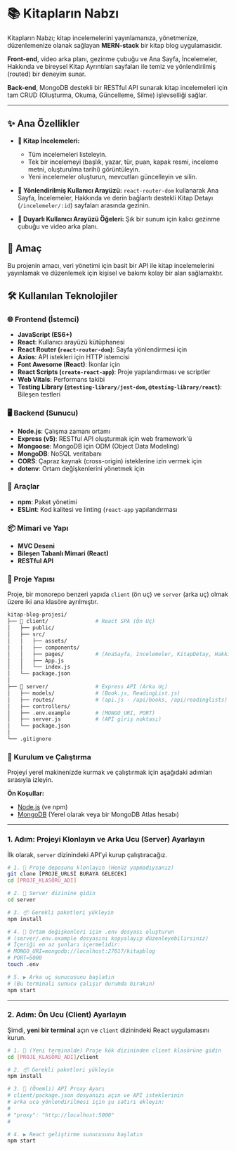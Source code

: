 # 📚 Kitapların Nabzı

Kitapların Nabzı; kitap incelemelerini yayınlamanıza, yönetmenize, düzenlemenize olanak sağlayan **MERN-stack** bir kitap blog uygulamasıdır.

**Front-end**, video arka planı, gezinme çubuğu ve Ana Sayfa, İncelemeler, Hakkında ve bireysel Kitap Ayrıntıları sayfaları ile temiz ve yönlendirilmiş (routed) bir deneyim sunar.

**Back-end**, MongoDB destekli bir RESTful API sunarak kitap incelemeleri için tam CRUD (Oluşturma, Okuma, Güncelleme, Silme) işlevselliği sağlar.

---

## ✨ Ana Özellikler

* **📝 Kitap İncelemeleri:**
    * Tüm incelemeleri listeleyin.
    * Tek bir incelemeyi (başlık, yazar, tür, puan, kapak resmi, inceleme metni, oluşturulma tarihi) görüntüleyin.
    * Yeni incelemeler oluşturun, mevcutları güncelleyin ve silin.
      
* **🧭 Yönlendirilmiş Kullanıcı Arayüzü:** `react-router-dom` kullanarak Ana Sayfa, İncelemeler, Hakkında ve derin bağlantı destekli Kitap Detayı (`/incelemeler/:id`) sayfaları arasında gezinin.
  
* **📱 Duyarlı Kullanıcı Arayüzü Öğeleri:** Şık bir sunum için kalıcı gezinme çubuğu ve video arka planı.

## 🚀 Amaç

Bu projenin amacı, veri yönetimi için basit bir API ile kitap incelemelerini yayınlamak ve düzenlemek için kişisel ve bakımı kolay bir alan sağlamaktır.

## 🛠️ Kullanılan Teknolojiler

### 🌐 Frontend (İstemci)

* **JavaScript (ES6+)**
* **React**: Kullanıcı arayüzü kütüphanesi
* **React Router (`react-router-dom`)**: Sayfa yönlendirmesi için
* **Axios**: API istekleri için HTTP istemcisi
* **Font Awesome (React)**: İkonlar için
* **React Scripts (`create-react-app`)**: Proje yapılandırması ve scriptler
* **Web Vitals**: Performans takibi
* **Testing Library (`@testing-library/jest-dom`, `@testing-library/react`)**: Bileşen testleri

### 🖥️ Backend (Sunucu)

* **Node.js**: Çalışma zamanı ortamı
* **Express (v5)**: RESTful API oluşturmak için web framework'ü
* **Mongoose**: MongoDB için ODM (Object Data Modeling)
* **MongoDB**: NoSQL veritabanı
* **CORS**: Çapraz kaynak (cross-origin) isteklerine izin vermek için
* **dotenv**: Ortam değişkenlerini yönetmek için

### 🔧 Araçlar

* **npm**: Paket yönetimi
* **ESLint**: Kod kalitesi ve linting (`react-app` yapılandırması

### 📦 Mimari ve Yapı
- **MVC Deseni**
- **Bileşen Tabanlı Mimari (React)**
- **RESTful API**

### 📁 Proje Yapısı

Proje, bir monorepo benzeri yapıda `client` (ön uç) ve `server` (arka uç) olmak üzere iki ana klasöre ayrılmıştır.

```bash
kitap-blog-projesi/
├── 📁 client/               # React SPA (Ön Uç)
│   ├── public/
│   ├── src/
│   │   ├── assets/
│   │   ├── components/
│   │   ├── pages/          # (AnaSayfa, Incelemeler, KitapDetay, Hakkinda)
│   │   ├── App.js
│   │   └── index.js
│   └── package.json
│
├── 📁 server/               # Express API (Arka Uç)
│   ├── models/             # (Book.js, ReadingList.js)
│   ├── routes/             # (api.js - /api/books, /api/readinglists)
│   ├── controllers/
│   ├── .env.example        # (MONGO_URI, PORT)
│   ├── server.js           # (API giriş noktası)
│   └── package.json
│
└── .gitignore
```

### 🚀 Kurulum ve Çalıştırma

Projeyi yerel makinenizde kurmak ve çalıştırmak için aşağıdaki adımları sırasıyla izleyin.

**Ön Koşullar:**
* [Node.js](https://nodejs.org/) (ve npm)
* [MongoDB](https://www.mongodb.com/try/download/community) (Yerel olarak veya bir MongoDB Atlas hesabı)

---

### 1. Adım: Projeyi Klonlayın ve Arka Ucu (Server) Ayarlayın

İlk olarak, `server` dizinindeki API'yi kurup çalıştıracağız.

```bash
# 1. 🐑 Proje deposunu klonlayın (Henüz yapmadıysanız)
git clone [PROJE_URLSİ BURAYA GELECEK]
cd [PROJE_KLASÖRÜ_ADI]

# 2. 📂 Server dizinine gidin
cd server

# 3. 📦 Gerekli paketleri yükleyin
npm install

# 4. 🔑 Ortam değişkenleri için .env dosyası oluşturun
# (server/.env.example dosyasını kopyalayıp düzenleyebilirsiniz)
# İçeriği en az şunları içermelidir:
# MONGO_URI=mongodb://localhost:27017/kitapblog
# PORT=5000
touch .env

# 5. ▶️ Arka uç sunucusunu başlatın
# (Bu terminali sunucu çalışır durumda bırakın)
npm start
```

---

### 2. Adım: Ön Ucu (Client) Ayarlayın

Şimdi, **yeni bir terminal** açın ve `client` dizinindeki React uygulamasını kurun.

```bash
# 1. 📂 (Yeni terminalde) Proje kök dizininden client klasörüne gidin
cd [PROJE_KLASÖRÜ_ADI]/client

# 2. 📦 Gerekli paketleri yükleyin
npm install

# 3. 🔗 (Önemli) API Proxy Ayarı
# client/package.json dosyanızı açın ve API isteklerinin
# arka uca yönlendirilmesi için şu satırı ekleyin:
#
# "proxy": "http://localhost:5000"
#

# 4. ▶️ React geliştirme sunucusunu başlatın
npm start
